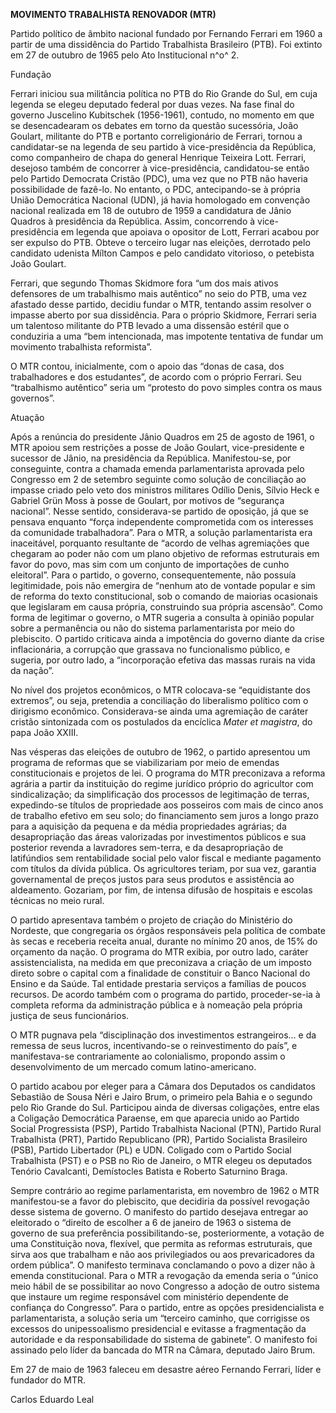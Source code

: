 **MOVIMENTO TRABALHISTA RENOVADOR (MTR)**

Partido político de âmbito nacional fundado por Fernando Ferrari em 1960
a partir de uma dissidência do Partido Trabalhista Brasileiro (PTB). Foi
extinto em 27 de outubro de 1965 pelo Ato Institucional n^o^ 2.

Fundação

Ferrari iniciou sua militância política no PTB do Rio Grande do Sul, em
cuja legenda se elegeu deputado federal por duas vezes. Na fase final do
governo Juscelino Kubitschek (1956-1961), contudo, no momento em que se
desencadearam os debates em torno da questão sucessória, João Goulart,
militante do PTB e portanto correligionário de Ferrari, tornou a
candidatar-se na legenda de seu partido à vice-presidência da República,
como companheiro de chapa do general Henrique Teixeira Lott. Ferrari,
desejoso também de concorrer à vice-presidência, candidatou-se então
pelo Partido Democrata Cristão (PDC), uma vez que no PTB não haveria
possibilidade de fazê-lo. No entanto, o PDC, antecipando-se à própria
União Democrática Nacional (UDN), já havia homologado em convenção
nacional realizada em 18 de outubro de 1959 a candidatura de Jânio
Quadros à presidência da República. Assim, concorrendo à
vice-presidência em legenda que apoiava o opositor de Lott, Ferrari
acabou por ser expulso do PTB. Obteve o terceiro lugar nas eleições,
derrotado pelo candidato udenista Mílton Campos e pelo candidato
vitorioso, o petebista João Goulart.

Ferrari, que segundo Thomas Skidmore fora “um dos mais ativos defensores
de um trabalhismo mais autêntico” no seio do PTB, uma vez afastado desse
partido, decidiu fundar o MTR, tentando assim resolver o impasse aberto
por sua dissidência. Para o próprio Skidmore, Ferrari seria um talentoso
militante do PTB levado a uma dissensão estéril que o conduziria a uma
“bem intencionada, mas impotente tentativa de fundar um movimento
trabalhista reformista”.

O MTR contou, inicialmente, com o apoio das “donas de casa, dos
trabalhadores e dos estudantes”, de acordo com o próprio Ferrari. Seu
“trabalhismo autêntico” seria um “protesto do povo simples contra os
maus governos”.

Atuação

Após a renúncia do presidente Jânio Quadros em 25 de agosto de 1961, o
MTR apoiou sem restrições a posse de João Goulart, vice-presidente e
sucessor de Jânio, na presidência da República. Manifestou-se, por
conseguinte, contra a chamada emenda parlamentarista aprovada pelo
Congresso em 2 de setembro seguinte como solução de conciliação ao
impasse criado pelo veto dos ministros militares Odílio Denis, Sílvio
Heck e Gabriel Grün Moss à posse de Goulart, por motivos de “segurança
nacional”. Nesse sentido, considerava-se partido de oposição, já que se
pensava enquanto “força independente comprometida com os interesses da
comunidade trabalhadora”. Para o MTR, a solução parlamentarista era
inaceitável, porquanto resultante de “acordo de velhas agremiações que
chegaram ao poder não com um plano objetivo de reformas estruturais em
favor do povo, mas sim com um conjunto de importações de cunho
eleitoral”. Para o partido, o governo, consequentemente, não possuía
legitimidade, pois não emergira de “nenhum ato de vontade popular e sim
de reforma do texto constitucional, sob o comando de maiorias ocasionais
que legislaram em causa própria, construindo sua própria ascensão”. Como
forma de legitimar o governo, o MTR sugeria a consulta à opinião popular
sobre a permanência ou não do sistema parlamentarista por meio do
plebiscito. O partido criticava ainda a impotência do governo diante da
crise inflacionária, a corrupção que grassava no funcionalismo público,
e sugeria, por outro lado, a “incorporação efetiva das massas rurais na
vida da nação”.

No nível dos projetos econômicos, o MTR colocava-se “equidistante dos
extremos”, ou seja, pretendia a conciliação do liberalismo político com
o dirigismo econômico. Considerava-se ainda uma agremiação de caráter
cristão sintonizada com os postulados da encíclica *Mater et magistra*,
do papa João XXIII.

Nas vésperas das eleições de outubro de 1962, o partido apresentou um
programa de reformas que se viabilizariam por meio de emendas
constitucionais e projetos de lei. O programa do MTR preconizava a
reforma agrária a partir da instituição do regime jurídico próprio do
agricultor com sindicalização; da simplificação dos processos de
legitimação de terras, expedindo-se títulos de propriedade aos posseiros
com mais de cinco anos de trabalho efetivo em seu solo; do financiamento
sem juros a longo prazo para a aquisição da pequena e da média
propriedades agrárias; da desapropriação das áreas valorizadas por
investimentos públicos e sua posterior revenda a lavradores sem-terra, e
da desapropriação de latifúndios sem rentabilidade social pelo valor
fiscal e mediante pagamento com títulos da dívida pública. Os
agricultores teriam, por sua vez, garantia governamental de preços
justos para seus produtos e assistência ao aldeamento. Gozariam, por
fim, de intensa difusão de hospitais e escolas técnicas no meio rural.

O partido apresentava também o projeto de criação do Ministério do
Nordeste, que congregaria os órgãos responsáveis pela política de
combate às secas e receberia receita anual, durante no mínimo 20 anos,
de 15% do orçamento da nação. O programa do MTR exibia, por outro lado,
caráter assistencialista, na medida em que preconizava a criação de um
imposto direto sobre o capital com a finalidade de constituir o Banco
Nacional do Ensino e da Saúde. Tal entidade prestaria serviços a
famílias de poucos recursos. De acordo também com o programa do partido,
proceder-se-ia à completa reforma da administração pública e à nomeação
pela própria justiça de seus funcionários.

O MTR pugnava pela “disciplinação dos investimentos estrangeiros… e da
remessa de seus lucros, incentivando-se o reinvestimento do país”, e
manifestava-se contrariamente ao colonialismo, propondo assim o
desenvolvimento de um mercado comum latino-americano.

O partido acabou por eleger para a Câmara dos Deputados os candidatos
Sebastião de Sousa Néri e Jairo Brum, o primeiro pela Bahia e o segundo
pelo Rio Grande do Sul. Participou ainda de diversas coligações, entre
elas a Coligação Democrática Paraense, em que aparecia unido ao Partido
Social Progressista (PSP), Partido Trabalhista Nacional (PTN), Partido
Rural Trabalhista (PRT), Partido Republicano (PR), Partido Socialista
Brasileiro (PSB), Partido Libertador (PL) e UDN. Coligado com o Partido
Social Trabalhista (PST) e o PSB no Rio de Janeiro, o MTR elegeu os
deputados Tenório Cavalcanti, Demístocles Batista e Roberto Saturnino
Braga.

Sempre contrário ao regime parlamentarista, em novembro de 1962 o MTR
manifestou-se a favor do plebiscito, que decidiria da possível revogação
desse sistema de governo. O manifesto do partido desejava entregar ao
eleitorado o “direito de escolher a 6 de janeiro de 1963 o sistema de
governo de sua preferência possibilitando-se, posteriormente, a votação
de uma Constituição nova, flexível, que permita as reformas estruturais,
que sirva aos que trabalham e não aos privilegiados ou aos
prevaricadores da ordem pública”. O manifesto terminava conclamando o
povo a dizer não à emenda constitucional. Para o MTR a revogação da
emenda seria o “único meio hábil de se possibilitar ao novo Congresso a
adoção de outro sistema que instaure um regime responsável com
ministério dependente de confiança do Congresso”. Para o partido, entre
as opções presidencialista e parlamentarista, a solução seria um
“terceiro caminho, que corrigisse os excessos do unipessoalismo
presidencial e evitasse a fragmentação da autoridade e da
responsabilidade do sistema de gabinete”. O manifesto foi assinado pelo
líder da bancada do MTR na Câmara, deputado Jairo Brum.

Em 27 de maio de 1963 faleceu em desastre aéreo Fernando Ferrari, líder
e fundador do MTR.

Carlos Eduardo Leal
